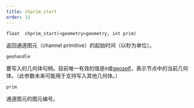 ```yaml
---
title: chprim_start
order: 13
---
```


`float  chprim_start(<geometry>geometry, int prim)`

返回通道图元（channel primitive）的起始时间（以秒为单位）。

`geohandle`

要写入的几何体句柄。目前唯一有效的值是`0`或[geoself](geoself.html "返回当前节点几何体的句柄")，表示节点中的当前几何体。（此参数未来可能用于支持写入其他几何体。）

`prim`

通道图元的图元编号。
